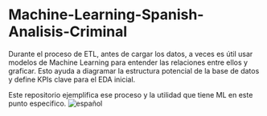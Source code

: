# Machine-Learning-Spanish-Analisis-Criminal
Durante el proceso de ETL, antes de cargar los datos, a veces es útil usar modelos de Machine Learning para entender las relaciones entre ellos y graficar. Esto ayuda a diagramar la estructura potencial de la base de datos y define KPIs clave para el EDA inicial.

Este repositorio ejemplifica ese proceso y la utilidad que tiene ML en este punto especifico.
![español](https://github.com/FrancoJALaborde/Machine-Learning-Spanish-Analisis-Criminal/assets/106194278/cc93bc26-10bb-4b23-9738-0451df16dd06)
